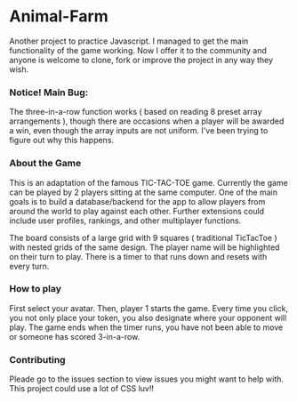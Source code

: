 # Animal-Farm
Another project to practice Javascript. I managed to get the main functionality of the game working. Now I offer it to the community and anyone is welcome to clone, fork or improve the project in any way they wish. 


<h3>Notice! Main Bug:</h3>

<p>The three-in-a-row function works ( based on reading 8 preset array arrangements ), though there are occasions when a player will be awarded a win, even though the array inputs are not uniform. I've been trying to figure out why this happens. 
</p>

<h3>About the Game</h3>

<p>This is an adaptation of the famous TIC-TAC-TOE game. Currently the game can be played by 2 players sitting at the same computer. One of the main goals is to build a database/backend for the app to allow players from around the world to play against each other. Further extensions could include user profiles, rankings, and other multiplayer functions. 
</p>
<p>The board consists of a large grid with 9 squares ( traditional TicTacToe ) with nested grids of the same design.
    The player name will be highlighted on their turn to play. There is a timer to that runs down and resets with 
    every turn.
</p>

<h3>How to play</h3>
<p>First select your avatar. Then, player 1 starts the game. Every time you click, you not only place your token, you also designate where your opponent will play. The game ends when the timer runs, you have not been able to move or someone has scored 3-in-a-row.
</p>

<h3>Contributing</h3>
<p>
    Pleade go to the issues section to view issues you might want to help with. This project could use a lot of CSS luv!!
</p>
